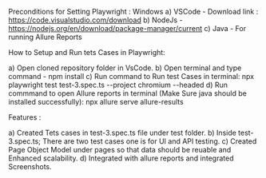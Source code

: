 Preconditions for Setting Playwright : Windows
a) VSCode - Download link : https://code.visualstudio.com/download
b) NodeJs - https://nodejs.org/en/download/package-manager/current
c) Java - For running Allure Reports

How to Setup and Run tets Cases in Playwright:

a) Open cloned repository folder in VsCode.
b) Open terminal and type command - npm install
c) Run command to Run test Cases in terminal:  npx playwright test test-3.spec.ts --project chromium  --headed
d) Run commmand to open Allure reports in terminal (Make Sure java should be installed successfully): npx allure serve allure-results


Features :

a) Created Tets cases in test-3.spec.ts file under test folder. 
b) Inside test-3.spec.ts; There are two test cases one is for UI and API testing.
c) Created Page Object Model under pages so that data should be reuable and Enhanced scalability.
d) Integrated with allure reports and integrated Screenshots.
